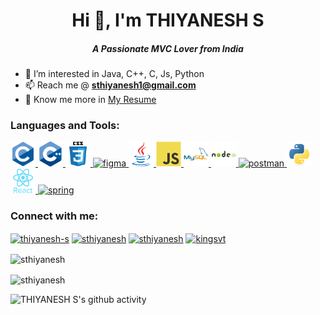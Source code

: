 <h1 align="center">Hi 👋, I'm THIYANESH S</h1>
<h5 align="center">A Passionate MVC Lover from India</h5>

- 👀 I’m interested in Java, C++, C, Js, Python
- 📫 Reach me @ **sthiyanesh1@gmail.com**
- 📄 Know me more in [My Resume](https://drive.google.com/file/d/1uBSFCM0c4ktJVWXPaY_kSGUTeGqWGcYH/view?usp=sharing)

<h3 align="left">Languages and Tools:</h3>
<p align="left"> <a href="https://www.cprogramming.com/" target="_blank" rel="noreferrer"> <img src="https://raw.githubusercontent.com/devicons/devicon/master/icons/c/c-original.svg" alt="c" width="40" height="40"/> </a> <a href="https://www.w3schools.com/cpp/" target="_blank" rel="noreferrer"> <img src="https://raw.githubusercontent.com/devicons/devicon/master/icons/cplusplus/cplusplus-original.svg" alt="cplusplus" width="40" height="40"/> </a> <a href="https://www.w3schools.com/css/" target="_blank" rel="noreferrer"> <img src="https://raw.githubusercontent.com/devicons/devicon/master/icons/css3/css3-original-wordmark.svg" alt="css3" width="40" height="40"/> </a> <a href="https://www.figma.com/" target="_blank" rel="noreferrer"> <img src="https://www.vectorlogo.zone/logos/figma/figma-icon.svg" alt="figma" width="40" height="40"/> </a> <a href="https://www.java.com" target="_blank" rel="noreferrer"> <img src="https://raw.githubusercontent.com/devicons/devicon/master/icons/java/java-original.svg" alt="java" width="40" height="40"/> </a> <a href="https://developer.mozilla.org/en-US/docs/Web/JavaScript" target="_blank" rel="noreferrer"> <img src="https://raw.githubusercontent.com/devicons/devicon/master/icons/javascript/javascript-original.svg" alt="javascript" width="40" height="40"/> </a> <a href="https://www.mysql.com/" target="_blank" rel="noreferrer"> <img src="https://raw.githubusercontent.com/devicons/devicon/master/icons/mysql/mysql-original-wordmark.svg" alt="mysql" width="40" height="40"/> </a> <a href="https://nodejs.org" target="_blank" rel="noreferrer"> <img src="https://raw.githubusercontent.com/devicons/devicon/master/icons/nodejs/nodejs-original-wordmark.svg" alt="nodejs" width="40" height="40"/> </a> <a href="https://postman.com" target="_blank" rel="noreferrer"> <img src="https://www.vectorlogo.zone/logos/getpostman/getpostman-icon.svg" alt="postman" width="40" height="40"/> </a> <a href="https://www.python.org" target="_blank" rel="noreferrer"> <img src="https://raw.githubusercontent.com/devicons/devicon/master/icons/python/python-original.svg" alt="python" width="40" height="40"/> </a> <a href="https://reactjs.org/" target="_blank" rel="noreferrer"> <img src="https://raw.githubusercontent.com/devicons/devicon/master/icons/react/react-original-wordmark.svg" alt="react" width="40" height="40"/> </a> <a href="https://spring.io/" target="_blank" rel="noreferrer"> <img src="https://www.vectorlogo.zone/logos/springio/springio-icon.svg" alt="spring" width="40" height="40"/> </a> </p>

<h3 align="left">Connect with me:</h3>
<p align="left">
<a href="https://linkedin.com/in/thiyanesh-s" target="blank"><img align="center" src="https://raw.githubusercontent.com/rahuldkjain/github-profile-readme-generator/master/src/images/icons/Social/linked-in-alt.svg" alt="thiyanesh-s" height="30" width="40" /></a>
<a href="https://www.codechef.com/users/sthiyanesh" target="blank"><img align="center" src="https://cdn.jsdelivr.net/npm/simple-icons@3.1.0/icons/codechef.svg" alt="sthiyanesh" height="30" width="40" /></a>
<a href="https://codeforces.com/profile/sthiyanesh" target="blank"><img align="center" src="https://raw.githubusercontent.com/rahuldkjain/github-profile-readme-generator/master/src/images/icons/Social/codeforces.svg" alt="sthiyanesh" height="30" width="40" /></a>
<a href="https://www.leetcode.com/kingsvt" target="blank"><img align="center" src="https://raw.githubusercontent.com/rahuldkjain/github-profile-readme-generator/master/src/images/icons/Social/leet-code.svg" alt="kingsvt" height="30" width="40" /></a>
</p>


<p><img align="center" src="https://github-readme-stats.vercel.app/api/top-langs?username=sthiyanesh&show_icons=true&locale=en&layout=compact" alt="sthiyanesh" /></p>

<p><img align="center" src="https://github-readme-streak-stats.herokuapp.com/?user=sthiyanesh&" alt="sthiyanesh" /></p>

![THIYANESH S's github activity](https://activity-graph.herokuapp.com/graph?username=sthiyanesh&bg_color=1f1f1f&color=d1c7d0&line=f4f0f4&point=908e8e&area=true&hide_border=true)

